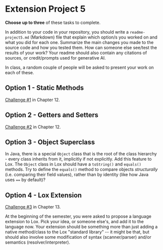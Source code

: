 
# Extension Project 5

**Choose up to three** of these tasks to complete.

In addition to your code in your repository, you should write a `readme-project5.md` (Markdown) file that explain which option/s you worked on and what you did for each one. Summarize the main changes you made to the source code and how you tested them. How can someone else see/test the results of your work? Your readme should also contain any citations of sources, or credit/prompts used for generative AI.

In class, a random couple of people will be asked to present your work on each of these.

## Option 1 - Static Methods

[Challenge #1](https://craftinginterpreters.com/classes.html#challenges) in Chapter 12.

## Option 2 - Getters and Setters

[Challenge #2](https://craftinginterpreters.com/classes.html#challenges) in Chapter 12.

## Option 3 - Object Superclass

In Java, there is a special `Object` class that is the root of the class hierarchy - every class inherits from it, implicitly if not explicitly. Add this feature to Lox. The `Object` class in Lox should have a `toString()` and `equals()` methods. Try to define the `equals()` method to compare objects *structurally* (i.e. comparing their field values), rather than by identity (like how Java uses `==` by default)?

## Option 4 - Lox Extension

[Challenge #3](https://craftinginterpreters.com/inheritance.html#challenges) in Chapter 13.

At the beginning of the semester, you were asked to propose a language extension to Lox. Pick your idea, or someone else's, and add it to the language now. Your extension should be something more than just adding a native method/class to the Lox "standard library" -- it might be that, but should also involve some modification of syntax (scanner/parser) and/or semantics (resolver/interpreter).

